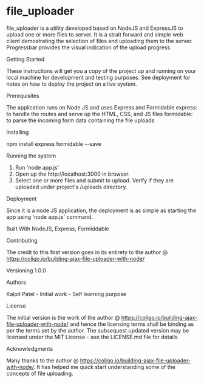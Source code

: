 # file_uploader

file_uploader is a utility developed based on NodeJS and ExpressJS to upload one or more files to server. It is a strait forward and simple web client demostrating the selection of files and uploading them to the server. Progressbar provides the visual indication of the upload progress.

Getting Started

These instructions will get you a copy of the project up and running on your local machine for development and testing purposes. See deployment for notes on how to deploy the project on a live system.

Prerequisites

The application runs on Node JS and uses Express and Formidable
express: to handle the routes and serve up the HTML, CSS, and JS files
formidable: to parse the incoming form data containing the file uploads

Installing

npm install express formidable --save

Running the system

1. Run 'node app.js'
2. Open up the http://localhost:3000 in browser.
3. Select one or more files and submit to upload. Verify if they are uploaded under project's /uploads directory.

Deployment

Since it is a node JS application, the deployment is as simple as starting the app using 'node app.js' command. 

Built With
NodeJS, Express, Formiddable

Contributing

The credit to this first version goes in its entirety to the author @ https://coligo.io/building-ajax-file-uploader-with-node/

Versioning
1.0.0

Authors

Kalpit Patel - Initial work - Self learning purpose

License

The initial version is the work of the author @ https://coligo.io/building-ajax-file-uploader-with-node/ and hence the licensing terms shall be binding as per the terms set by the author. 
The subsequest updated version may be licensed under the MIT License - see the LICENSE.md file for details

Acknowledgments

Many thanks to the author @ https://coligo.io/building-ajax-file-uploader-with-node/. It has helped me quick start understanding some of the concepts of file uploading.
